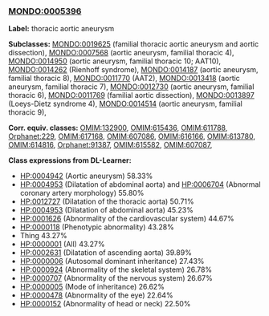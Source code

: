
### [MONDO:0005396](http://purl.obolibrary.org/obo/MONDO_0005396)
**Label:** thoracic aortic aneurysm

**Subclasses:** [MONDO:0019625](http://purl.obolibrary.org/obo/MONDO_0019625) (familial thoracic aortic aneurysm and aortic dissection), [MONDO:0007568](http://purl.obolibrary.org/obo/MONDO_0007568) (aortic aneurysm, familial thoracic 4), [MONDO:0014950](http://purl.obolibrary.org/obo/MONDO_0014950) (aortic aneurysm, familial thoracic 10; AAT10), [MONDO:0014262](http://purl.obolibrary.org/obo/MONDO_0014262) (Rienhoff syndrome), [MONDO:0014187](http://purl.obolibrary.org/obo/MONDO_0014187) (aortic aneurysm, familial thoracic 8), [MONDO:0011770](http://purl.obolibrary.org/obo/MONDO_0011770) (AAT2), [MONDO:0013418](http://purl.obolibrary.org/obo/MONDO_0013418) (aortic aneurysm, familial thoracic 7), [MONDO:0012730](http://purl.obolibrary.org/obo/MONDO_0012730) (aortic aneurysm, familial thoracic 6), [MONDO:0011769](http://purl.obolibrary.org/obo/MONDO_0011769) (familial aortic dissection), [MONDO:0013897](http://purl.obolibrary.org/obo/MONDO_0013897) (Loeys-Dietz syndrome 4), [MONDO:0014514](http://purl.obolibrary.org/obo/MONDO_0014514) (aortic aneurysm, familial thoracic 9), 

**Corr. equiv. classes:** [OMIM:132900](http://purl.obolibrary.org/obo/OMIM_132900), [OMIM:615436](http://purl.obolibrary.org/obo/OMIM_615436), [OMIM:611788](http://purl.obolibrary.org/obo/OMIM_611788), [Orphanet:229](http://www.orpha.net/ORDO/Orphanet_229), [OMIM:617168](http://purl.obolibrary.org/obo/OMIM_617168), [OMIM:607086](http://purl.obolibrary.org/obo/OMIM_607086), [OMIM:616166](http://purl.obolibrary.org/obo/OMIM_616166), [OMIM:613780](http://purl.obolibrary.org/obo/OMIM_613780), [OMIM:614816](http://purl.obolibrary.org/obo/OMIM_614816), [Orphanet:91387](http://www.orpha.net/ORDO/Orphanet_91387), [OMIM:615582](http://purl.obolibrary.org/obo/OMIM_615582), [OMIM:607087](http://purl.obolibrary.org/obo/OMIM_607087), 

**Class expressions from DL-Learner:**

- [HP:0004942](http://purl.obolibrary.org/obo/HP_0004942) (Aortic aneurysm) 58.33%
- [HP:0004953](http://purl.obolibrary.org/obo/HP_0004953) (Dilatation of abdominal aorta) and [HP:0006704](http://purl.obolibrary.org/obo/HP_0006704) (Abnormal coronary artery morphology) 55.80%
- [HP:0012727](http://purl.obolibrary.org/obo/HP_0012727) (Dilatation of the thoracic aorta) 50.71%
- [HP:0004953](http://purl.obolibrary.org/obo/HP_0004953) (Dilatation of abdominal aorta) 45.23%
- [HP:0001626](http://purl.obolibrary.org/obo/HP_0001626) (Abnormality of the cardiovascular system) 44.67%
- [HP:0000118](http://purl.obolibrary.org/obo/HP_0000118) (Phenotypic abnormality) 43.28%
- Thing 43.27%
- [HP:0000001](http://purl.obolibrary.org/obo/HP_0000001) (All) 43.27%
- [HP:0002631](http://purl.obolibrary.org/obo/HP_0002631) (Dilatation of ascending aorta) 39.89%
- [HP:0000006](http://purl.obolibrary.org/obo/HP_0000006) (Autosomal dominant inheritance) 27.43%
- [HP:0000924](http://purl.obolibrary.org/obo/HP_0000924) (Abnormality of the skeletal system) 26.78%
- [HP:0000707](http://purl.obolibrary.org/obo/HP_0000707) (Abnormality of the nervous system) 26.67%
- [HP:0000005](http://purl.obolibrary.org/obo/HP_0000005) (Mode of inheritance) 26.62%
- [HP:0000478](http://purl.obolibrary.org/obo/HP_0000478) (Abnormality of the eye) 22.64%
- [HP:0000152](http://purl.obolibrary.org/obo/HP_0000152) (Abnormality of head or neck) 22.50%


